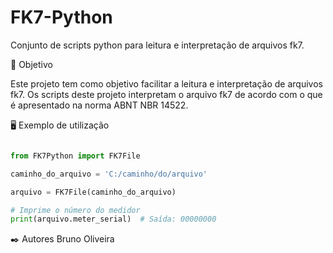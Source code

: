 # FK7-Python
Conjunto de scripts python para leitura e interpretação de arquivos fk7.

🎯 Objetivo

Este projeto tem como objetivo facilitar a leitura e interpretação de arquivos fk7.
Os scripts deste projeto interpretam o arquivo fk7 de acordo com o que é apresentado na norma ABNT NBR 14522.

🖥️ Exemplo de utilização

```python 

from FK7Python import FK7File

caminho_do_arquivo = 'C:/caminho/do/arquivo'

arquivo = FK7File(caminho_do_arquivo)

# Imprime o número do medidor
print(arquivo.meter_serial)  # Saída: 00000000

```

✒️ Autores
Bruno Oliveira

